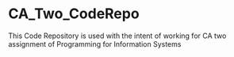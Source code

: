 # CA_Two_CodeRepo
This Code Repository is used with the intent of working for CA two assignment of Programming for Information Systems
